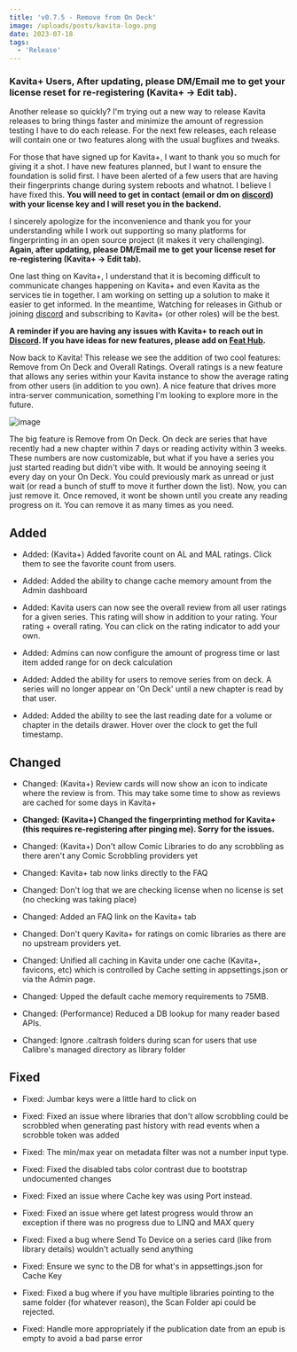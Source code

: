 ```yaml
---
title: 'v0.7.5 - Remove from On Deck'
image: /uploads/posts/kavita-logo.png
date: 2023-07-18
tags:
  - 'Release'
---
```


### Kavita+ Users, After updating, please DM/Email me to get your license reset for re-registering (Kavita+ -> Edit tab).



Another release so quickly? I'm trying out a new way to release Kavita releases to bring things faster and minimize the amount of regression testing I have to do each release. For the next few releases, each release will contain one or two features along with the usual bugfixes and tweaks. 



For those that have signed up for Kavita+, I want to thank you so much for giving it a shot. I have new features planned, but I want to ensure the foundation is solid first. I have been alerted of a few users that are having their fingerprints change during system reboots and whatnot. I believe I have fixed this. **You will need to get in contact (email or dm on [discord](https://discord.com/invite/b52wT37kt7)) with your license key and I will reset you in the backend.** 



I sincerely apologize for the inconvenience and thank you for your understanding while I work out supporting so many platforms for fingerprinting in an open source project (it makes it very challenging). **Again, after updating, please DM/Email me to get your license reset for re-registering (Kavita+ -> Edit tab).** 



One last thing on Kavita+, I understand that it is becoming difficult to communicate changes happening on Kavita+ and even Kavita as the services tie in together. I am working on setting up a solution to make it easier to get informed. In the meantime, Watching for releases in Github or joining [discord](https://discord.com/invite/b52wT37kt7) and subscribing to Kavita+ (or other roles) will be the best. 



**A reminder if you are having any issues with Kavita+ to reach out in [Discord](https://discord.com/invite/b52wT37kt7). If you have ideas for new features, please add on [Feat Hub](feats.kavitareader.com).**



Now back to Kavita! This release we see the addition of two cool features: Remove from On Deck and Overall Ratings. Overall ratings is a new feature that allows any series within your Kavita instance to show the average rating from other users (in addition to you own). A nice feature that drives more intra-server communication, something I'm looking to explore more in the future.



![image](/uploads/photos/2023-07-18/24cb8e58-dbea-44d5-80d8-8b035f0f05d7)



The big feature is Remove from On Deck. On deck are series that have recently had a new chapter within 7 days or reading activity within 3 weeks. These numbers are now customizable, but what if you have a series you just started reading but didn't vibe with. It would be annoying seeing it every day on your On Deck. You could previously mark as unread or just wait (or read a bunch of stuff to move it further down the list). Now, you can just remove it. Once removed, it wont be shown until you create any reading progress on it. You can remove it as many times as you need.





## Added

- Added: (Kavita+) Added favorite count on AL and MAL ratings. Click them to see the favorite count from users.

- Added: Added the ability to change cache memory amount from the Admin dashboard

- Added: Kavita users can now see the overall review from all user ratings for a given series. This rating will show in addition to your rating. Your rating + overall rating. You can click on the rating indicator to add your own.

- Added: Admins can now configure the amount of progress time or last item added range for on deck calculation

- Added: Added the ability for users to remove series from on deck. A series will no longer appear on 'On Deck' until a new chapter is read by that user.

- Added: Added the ability to see the last reading date for a volume or chapter in the details drawer. Hover over the clock to get the full timestamp.



## Changed

- Changed: (Kavita+) Review cards will now show an icon to indicate where the review is from. This may take some time to show as reviews are cached for some days in Kavita+

- **Changed: (Kavita+) Changed the fingerprinting method for Kavita+ (this requires re-registering after pinging me). Sorry for the issues.**

- Changed: (Kavita+) Don't allow Comic Libraries to do any scrobbling as there aren't any Comic Scrobbling providers yet

- Changed: Kavita+ tab now links directly to the FAQ

- Changed: Don't log that we are checking license when no license is set (no checking was taking place)

- Changed: Added an FAQ link on the Kavita+ tab

- Changed: Don't query Kavita+ for ratings on comic libraries as there are no upstream providers yet.

- Changed: Unified all caching in Kavita under one cache (Kavita+, favicons, etc) which is controlled by Cache setting in appsettings.json or via the Admin page. 

- Changed: Upped the default cache memory requirements to 75MB. 

- Changed: (Performance) Reduced a DB lookup for many reader based APIs.

- Changed: Ignore .caltrash folders during scan for users that use Calibre's managed directory as library folder



## Fixed

- Fixed: Jumbar keys were a little hard to click on

- Fixed: Fixed an issue where libraries that don't allow scrobbling could be scrobbled when generating past history with read events when a scrobble token was added

- Fixed: The min/max year on metadata filter was not a number input type. 

- Fixed: Fixed the disabled tabs color contrast due to bootstrap undocumented changes

- Fixed: Fixed an issue where Cache key was using Port instead. 

- Fixed: Fixed an issue where get latest progress would throw an exception if there was no progress due to LINQ and MAX query

- Fixed: Fixed a bug where Send To Device on a series card (like from library details) wouldn't actually send anything 

- Fixed: Ensure we sync to the DB for what's in appsettings.json for Cache Key

- Fixed: Fixed a bug where if you have multiple libraries pointing to the same folder (for whatever reason), the Scan Folder api could be rejected.

- Fixed: Handle more appropriately if the publication date from an epub is empty to avoid a bad parse error